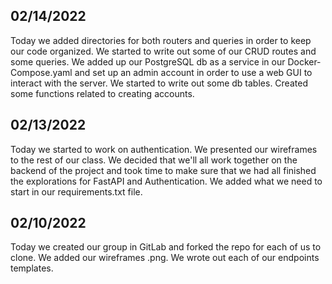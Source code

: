 ## 02/14/2022

Today we added directories for both routers and queries in order to keep our code organized. We started to write out some of our CRUD routes and some queries. We added up our PostgreSQL db as a service in our Docker-Compose.yaml and set up an admin account in order to use a web GUI to interact with the server. We started to write out some db tables. Created some functions related to creating accounts.

## 02/13/2022

Today we started to work on authentication. We presented our wireframes to the rest of our class. We decided that we'll all work together on the backend of the project and took time to make sure that we had all finished the explorations for FastAPI and Authentication. We added what we need to start in our requirements.txt file.

## 02/10/2022

Today we created our group in GitLab and forked the repo for each of us to clone. We added our wireframes .png. We wrote out each of our endpoints templates.
